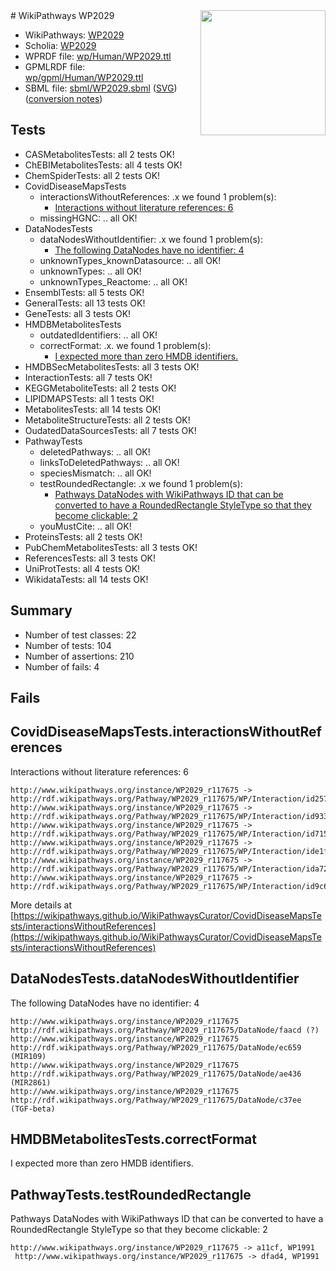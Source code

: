 <img style="float: right; width: 200px" src="../logo.png" />
# WikiPathways WP2029

* WikiPathways: [WP2029](https://identifiers.org/wikipathways:WP2029)
* Scholia: [WP2029](https://scholia.toolforge.org/wikipathways/WP2029)
* WPRDF file: [wp/Human/WP2029.ttl](../wp/Human/WP2029.ttl)
* GPMLRDF file: [wp/gpml/Human/WP2029.ttl](../wp/gpml/Human/WP2029.ttl)
* SBML file: [sbml/WP2029.sbml](../sbml/WP2029.sbml) ([SVG](../sbml/WP2029.svg)) ([conversion notes](../sbml/WP2029.txt))

## Tests
* CASMetabolitesTests: all 2 tests OK!
* ChEBIMetabolitesTests: all 4 tests OK!
* ChemSpiderTests: all 2 tests OK!
* CovidDiseaseMapsTests
    * interactionsWithoutReferences: .x we found 1 problem(s):
        * [Interactions without literature references: 6](#2e295934)
    * missingHGNC: .. all OK!
* DataNodesTests
    * dataNodesWithoutIdentifier: .x we found 1 problem(s):
        * [The following DataNodes have no identifier: 4](#d2d32fa3)
    * unknownTypes_knownDatasource: .. all OK!
    * unknownTypes: .. all OK!
    * unknownTypes_Reactome: .. all OK!
* EnsemblTests: all 5 tests OK!
* GeneralTests: all 13 tests OK!
* GeneTests: all 3 tests OK!
* HMDBMetabolitesTests
    * outdatedIdentifiers: .. all OK!
    * correctFormat: .x. we found 1 problem(s):
        * [I expected more than zero HMDB identifiers.](#ad154c1e)
* HMDBSecMetabolitesTests: all 3 tests OK!
* InteractionTests: all 7 tests OK!
* KEGGMetaboliteTests: all 2 tests OK!
* LIPIDMAPSTests: all 1 tests OK!
* MetabolitesTests: all 14 tests OK!
* MetaboliteStructureTests: all 2 tests OK!
* OudatedDataSourcesTests: all 7 tests OK!
* PathwayTests
    * deletedPathways: .. all OK!
    * linksToDeletedPathways: .. all OK!
    * speciesMismatch: .. all OK!
    * testRoundedRectangle: .x we found 1 problem(s):
        * [Pathways DataNodes with WikiPathways ID that can be converted to have a RoundedRectangle StyleType so that they become clickable: 2](#9fbad3cc)
    * youMustCite: .. all OK!
* ProteinsTests: all 2 tests OK!
* PubChemMetabolitesTests: all 3 tests OK!
* ReferencesTests: all 3 tests OK!
* UniProtTests: all 4 tests OK!
* WikidataTests: all 14 tests OK!


## Summary

* Number of test classes: 22
* Number of tests: 104
* Number of assertions: 210
* Number of fails: 4

## Fails

<a name="2e295934" />

## CovidDiseaseMapsTests.interactionsWithoutReferences

Interactions without literature references: 6
```
http://www.wikipathways.org/instance/WP2029_r117675 -> http://rdf.wikipathways.org/Pathway/WP2029_r117675/WP/Interaction/id257f7a2d
http://www.wikipathways.org/instance/WP2029_r117675 -> http://rdf.wikipathways.org/Pathway/WP2029_r117675/WP/Interaction/id933f2cdb
http://www.wikipathways.org/instance/WP2029_r117675 -> http://rdf.wikipathways.org/Pathway/WP2029_r117675/WP/Interaction/id715c0512
http://www.wikipathways.org/instance/WP2029_r117675 -> http://rdf.wikipathways.org/Pathway/WP2029_r117675/WP/Interaction/ide1fc3464
http://www.wikipathways.org/instance/WP2029_r117675 -> http://rdf.wikipathways.org/Pathway/WP2029_r117675/WP/Interaction/ida72f3319
http://www.wikipathways.org/instance/WP2029_r117675 -> http://rdf.wikipathways.org/Pathway/WP2029_r117675/WP/Interaction/id9c64efeb
```

More details at [https://wikipathways.github.io/WikiPathwaysCurator/CovidDiseaseMapsTests/interactionsWithoutReferences](https://wikipathways.github.io/WikiPathwaysCurator/CovidDiseaseMapsTests/interactionsWithoutReferences)

<a name="d2d32fa3" />

## DataNodesTests.dataNodesWithoutIdentifier

The following DataNodes have no identifier: 4
```
http://www.wikipathways.org/instance/WP2029_r117675 http://rdf.wikipathways.org/Pathway/WP2029_r117675/DataNode/faacd (?)
http://www.wikipathways.org/instance/WP2029_r117675 http://rdf.wikipathways.org/Pathway/WP2029_r117675/DataNode/ec659 (MIR109)
http://www.wikipathways.org/instance/WP2029_r117675 http://rdf.wikipathways.org/Pathway/WP2029_r117675/DataNode/ae436 (MIR2861)
http://www.wikipathways.org/instance/WP2029_r117675 http://rdf.wikipathways.org/Pathway/WP2029_r117675/DataNode/c37ee (TGF-beta)
```

<a name="ad154c1e" />

## HMDBMetabolitesTests.correctFormat

I expected more than zero HMDB identifiers.
<a name="9fbad3cc" />

## PathwayTests.testRoundedRectangle

Pathways DataNodes with WikiPathways ID that can be converted to have a RoundedRectangle StyleType so that they become clickable: 2
```
http://www.wikipathways.org/instance/WP2029_r117675 -> a11cf, WP1991
 http://www.wikipathways.org/instance/WP2029_r117675 -> dfad4, WP1991
 ```

